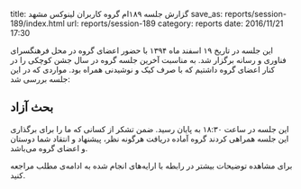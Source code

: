 title: گزارش جلسه ۱۸۹ام گروه کاربران لینوکس مشهد
save_as: reports/session-189/index.html
url: reports/session-189
category: reports
date: 2016/11/21 17:30

این جلسه در تاریخ ۱۹ اسفند ماه ۱۳۹۴ با حضور اعضای گروه در محل فرهنگسرای فناوری و رسانه برگزار شد. به مناسبت آخرین جلسه گروه در سال جشن کوچکی را در کنار اعضای گروه داشتیم که با صرف کیک و نوشیدنی همراه بود. مواردی که در این جلسه بررسی شد:

<!--more-->

## بحث آزاد

این جلسه در ساعت ۱۸:۳۰ به پایان رسید. ضمن تشکر از کسانی که ما را برای برگذاری این جلسه همراهی کردند گروه آماده دریافت هرگونه نظر، پیشنهاد و انتقاد شما دوستان و اعضای گروه می‌باشد.

برای مشاهده توضیحات بیشتر در رابطه با ارایه‌های انجام شده به ادامه‌ی مطلب مراجعه کنید.
